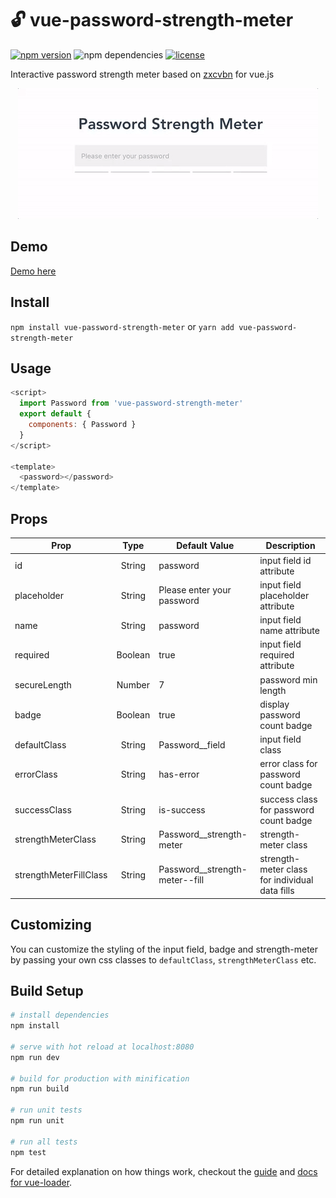 # 🔓 vue-password-strength-meter
[![npm version](https://badge.fury.io/js/vue-password-strength-meter.svg)](https://badge.fury.io/js/vue-password-strength-meter)
![npm dependencies](https://david-dm.org/apertureless/vue-password-strength-meter.svg)
[![license](https://img.shields.io/github/license/mashape/apistatus.svg)](https://github.com/apertureless/vue-password-strength-meter/blob/master/LICENSE.txt)

Interactive password strength meter based on [zxcvbn](https://github.com/dropbox/zxcvbn) for vue.js

<p align="center">
  <img src="/static/demo.gif" alt="🔓" title="🔓 Demo" />
</p>

## Demo

[Demo here](https://apertureless.github.io/vue-password-strength-meter/)

## Install

`npm install vue-password-strength-meter` or `yarn add vue-password-strength-meter`

## Usage

```javascript
<script>
  import Password from 'vue-password-strength-meter'
  export default {
    components: { Password }
  }
</script>

<template>
  <password></password>
</template>
```

## Props

| Prop   |      Type      |  Default Value | Description
|----------|:-------------:|------|------|
| id |  String | password | input field id attribute |
| placeholder |  String | Please enter your password | input field placeholder attribute |
| name |  String | password | input field name attribute |
| required |  Boolean | true | input field required attribute |
| secureLength |  Number | 7 | password min length |
| badge |  Boolean | true | display password count badge |
| defaultClass |  String | Password__field | input field class |
| errorClass |  String | has-error | error class for password count badge |
| successClass |  String | is-success | success class for password count badge |
| strengthMeterClass |  String | Password__strength-meter | strength-meter class |
| strengthMeterFillClass |  String | Password__strength-meter--fill | strength-meter class for individual data fills |

## Customizing

You can customize the styling of the input field, badge and strength-meter by passing your own css classes
to `defaultClass`, `strengthMeterClass` etc.

## Build Setup

``` bash
# install dependencies
npm install

# serve with hot reload at localhost:8080
npm run dev

# build for production with minification
npm run build

# run unit tests
npm run unit

# run all tests
npm test
```

For detailed explanation on how things work, checkout the [guide](http://vuejs-templates.github.io/webpack/) and [docs for vue-loader](http://vuejs.github.io/vue-loader).
